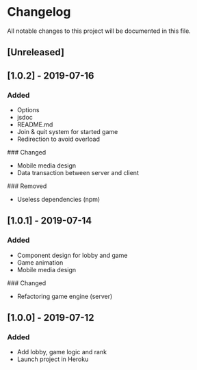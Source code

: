 # Changelog

All notable changes to this project will be documented in this file.

## [Unreleased]

## [1.0.2] - 2019-07-16

### Added

- Options
- jsdoc
- README.md
- Join & quit system for started game
- Redirection to avoid overload

### Changed

- Mobile media design
- Data transaction between server and client

### Removed

- Useless dependencies (npm)

## [1.0.1] - 2019-07-14

### Added

- Component design for lobby and game
- Game animation
- Mobile media design

### Changed

- Refactoring game engine (server)

## [1.0.0] - 2019-07-12

### Added

- Add lobby, game logic and rank
- Launch project in Heroku
